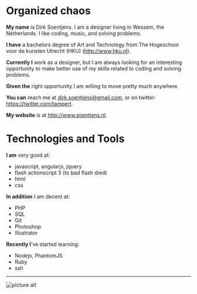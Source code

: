 # Organized chaos
**My name** is Dirk Soentjens. I am a designer living in Wessem, the Netherlands. I like coding, music, and solving problems.

**I have** a bachelors degree of Art and Technology from The Hogeschool voor de kunsten Utrecht (HKU) (http://www.hku.nl).

**Currently I** work as a designer, but I am always looking for an interesting opportunity to make better use of my skills related to coding and solving problems.

**Given the** right opportunity I am willing to move pretty much anywhere.

**You can** reach me at dirk.soentjens@gmail.com, or on twitter: https://twitter.com/tampert.

**My website** is at http://www.soentjens.nl.

# Technologies and Tools
**I am** very good at:

* javascript, angularjs, jquery
* flash actionscript 3 (to bad flash died)  
* html 
* css

**In addition** I am decent at:

* PHP
* SQL
* Git
* Photoshop
* Illustrator

**Recently I**'ve started learning:

* Nodejs, PhantomJS 
* Ruby 
* ssh

- - - -

![picture alt](http://img.timeinc.net/time/photoessays/2010/hubble_telescope/hubble_telescope_10.jpg "Antennae Galaxies")